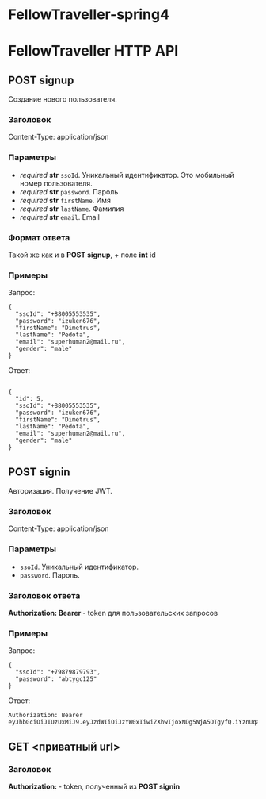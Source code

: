 # FellowTraveller-spring4
# FellowTraveller HTTP API


## POST signup

Создание нового пользователя.
### Заголовок 
Content-Type: application/json

### Параметры


- *required* **str** `ssoId`. Уникальный идентификатор. Это мобильный номер пользователя.
- *required* **str** `password`. Пароль
- *required* **str** `firstName`. Имя
- *required* **str** `lastName`. Фамилия
- *required* **str** `email`. Email



### Формат ответа
Такой же как и в **POST signup**, + поле **int** id


### Примеры

Запрос:

```
{
  "ssoId": "+88005553535",
  "password": "izuken676",
  "firstName": "Dimetrus",
  "lastName": "Pedota",
  "email": "superhuman2@mail.ru",
  "gender": "male"
}
```


Ответ:

```

{
  "id": 5,
  "ssoId": "+88005553535",
  "password": "izuken676",
  "firstName": "Dimetrus",
  "lastName": "Pedota",
  "email": "superhuman2@mail.ru",
  "gender": "male"
}
```


## POST signin

Авторизация. Получение JWT.

### Заголовок 
Content-Type: application/json

### Параметры
- `ssoId`. Уникальный идентификатор.
- `password`. Пароль.

### Заголовок ответа

**Authorization: Bearer <token>** - token для пользовательских запросов

### Примеры

Запрос:

```
{
  "ssoId": "+79879879793",
  "password": "abtygc125"
}
``` 

Ответ:

```
Authorization: Bearer eyJhbGciOiJIUzUxMiJ9.eyJzdWIiOiJzYW0xIiwiZXhwIjoxNDg5NjA5OTgyfQ.iYznUqaZfRjrgmktuK8CxcJP7Au4QVTDcULe4WAvps_fP8lsCOPzTtVplRd9u5t1xQAHuZFvTJ61OUTFCtkZVQ
```



## GET <приватный url>

### Заголовок

**Authorization:  <token>** - token, полученный из **POST signin**
